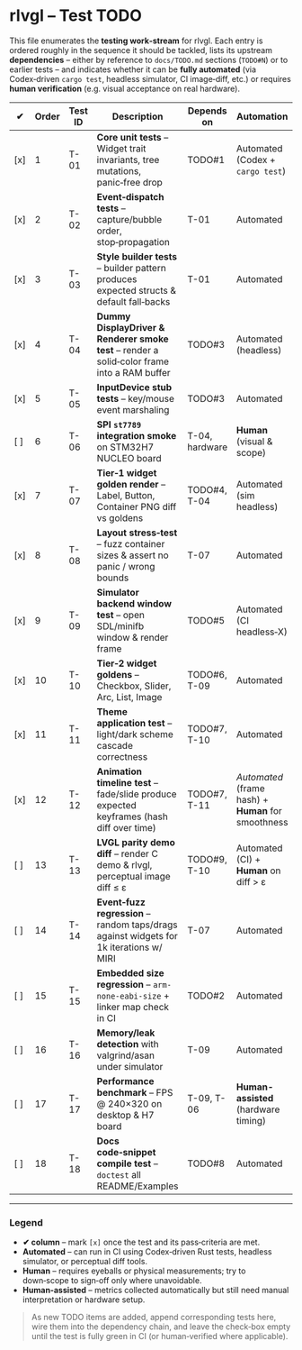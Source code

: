 # rlvgl – Test TODO

This file enumerates the **testing work‑stream** for rlvgl.  Each entry is ordered roughly in the sequence it should be tackled, lists its upstream **dependencies** ­– either by reference to `docs/TODO.md` sections (`TODO#N`) or to earlier tests – and indicates whether it can be **fully automated** (via Codex‑driven `cargo test`, headless simulator, CI image‑diff, etc.) or requires **human verification** (e.g. visual acceptance on real hardware).

| ✔ | Order | Test ID | Description | Depends on | Automation |
|---|-------|---------|-------------|-----------|------------|
| [x] | 1 | T-01 | **Core unit tests** – Widget trait invariants, tree mutations, panic‑free drop | TODO#1 | Automated (Codex + `cargo test`) |
| [x] | 2 | T-02 | **Event‑dispatch tests** – capture/bubble order, stop‑propagation | T-01 | Automated |
| [x] | 3 | T-03 | **Style builder tests** – builder pattern produces expected structs & default fall‑backs | T-01 | Automated |
| [x] | 4 | T-04 | **Dummy DisplayDriver & Renderer smoke test** – render a solid‑color frame into a RAM buffer | TODO#3 | Automated (headless) |
| [x] | 5 | T-05 | **InputDevice stub tests** – key/mouse event marshaling | TODO#3 | Automated |
| [ ] | 6 | T-06 | **SPI `st7789` integration smoke** on STM32H7 NUCLEO board | T-04, hardware | **Human** (visual & scope) |
| [x] | 7 | T-07 | **Tier‑1 widget golden render** – Label, Button, Container PNG diff vs goldens | TODO#4, T-04 | Automated (sim headless) |
| [x] | 8 | T-08 | **Layout stress‑test** – fuzz container sizes & assert no panic / wrong bounds | T-07 | Automated |
| [x] | 9 | T-09 | **Simulator backend window test** – open SDL/minifb window & render frame | TODO#5 | Automated (CI headless‑X) |
| [x] | 10 | T-10 | **Tier‑2 widget goldens** – Checkbox, Slider, Arc, List, Image | TODO#6, T-09 | Automated |
| [x] | 11 | T-11 | **Theme application test** – light/dark scheme cascade correctness | TODO#7, T-10 | Automated |
| [x] | 12 | T-12 | **Animation timeline test** – fade/slide produce expected keyframes (hash diff over time) | TODO#7, T-11 | *Automated* (frame hash) + **Human** for smoothness |
| [ ] | 13 | T-13 | **LVGL parity demo diff** – render C demo & rlvgl, perceptual image diff ≤ ε | TODO#9, T-10 | Automated (CI) + **Human** on diff > ε |
| [ ] | 14 | T-14 | **Event‑fuzz regression** – random taps/drags against widgets for 1k iterations w/ MIRI | T-07 | Automated |
| [ ] | 15 | T-15 | **Embedded size regression** – `arm-none-eabi-size` + linker map check in CI | TODO#2 | Automated |
| [ ] | 16 | T-16 | **Memory/leak detection** with valgrind/asan under simulator | T-09 | Automated |
| [ ] | 17 | T-17 | **Performance benchmark** – FPS @ 240×320 on desktop & H7 board | T-09, T-06 | **Human-assisted** (hardware timing) |
| [ ] | 18 | T-18 | **Docs code‑snippet compile test** – `doctest` all README/Examples | TODO#8 | Automated |

---

### Legend
- **✔ column** – mark `[x]` once the test and its pass‑criteria are met.
- **Automated** – can run in CI using Codex‑driven Rust tests, headless simulator, or perceptual diff tools.
- **Human** – requires eyeballs or physical measurements; try to down‑scope to sign‑off only where unavoidable.
- **Human‑assisted** – metrics collected automatically but still need manual interpretation or hardware setup.

> As new TODO items are added, append corresponding tests here, wire them into the dependency chain, and leave the check‑box empty until the test is fully green in CI (or human‑verified where applicable).

